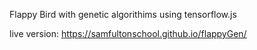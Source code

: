 Flappy Bird with genetic algorithims using tensorflow.js

live version: https://samfultonschool.github.io/flappyGen/